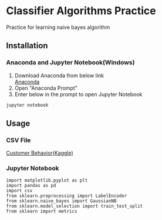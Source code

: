 # Classifier Algorithms Practice
Practice for learning naive bayes algorithm
## Installation
### Anaconda and Jupyter Notebook(Windows)
1. Download Anaconda from below link
<br>[Anaconda](https://www.anaconda.com/products/individual)
2. Open "Anaconda Prompt"
3. Enter below in the prompt to open Jupyter Notebook
```bash
jupyter notebook
```
## Usage
### CSV File
[Customer Behavior(Kaggle)](https://www.kaggle.com/denisadutca/customer-behaviour)
### Jupyter Notebook
```jupyternotebook
import matplotlib.pyplot as plt
import pandas as pd
import csv
from sklearn.preprocessing import LabelEncoder
from sklearn.naive_bayes import GaussianNB
from sklearn.model_selection import train_test_split
from sklearn import metrics
```
